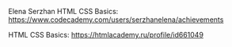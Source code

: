 Elena Serzhan
HTML CSS Basics: https://www.codecademy.com/users/serzhanelena/achievements

HTML CSS Basics: https://htmlacademy.ru/profile/id661049
